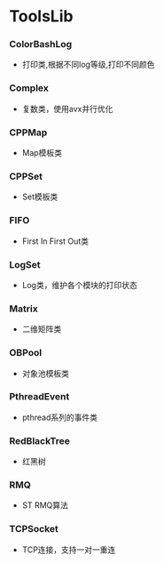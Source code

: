 # ToolsLib
### ColorBashLog
* 打印类,根据不同log等级,打印不同颜色

### Complex
* 复数类，使用avx并行优化

### CPPMap
* Map模板类

### CPPSet
* Set模板类

### FIFO
* First In First Out类

### LogSet
* Log类，维护各个模块的打印状态

### Matrix
* 二维矩阵类

### OBPool
* 对象池模板类

### PthreadEvent
* pthread系列的事件类

### RedBlackTree
* 红黑树

### RMQ
* ST RMQ算法

### TCPSocket
* TCP连接，支持一对一重连
